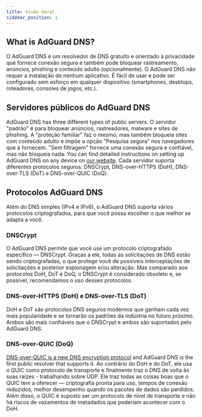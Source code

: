 ```yaml
---
title: Visão Geral
sidebar_position: 1
---
```


## What is AdGuard DNS?

O AdGuard DNS é um resolvedor de DNS gratuito e orientado à privacidade que fornece conexão segura e também pode bloquear rastreamento, anúncios, phishing e conteúdo adulto (opcionalmente). O AdGuard DNS não requer a instalação de nenhum aplicativo. É fácil de usar e pode ser configurado sem esforço em qualquer dispositivo (smartphones, desktops, roteadores, consoles de jogos, etc.).

## Servidores públicos do AdGuard DNS

AdGuard DNS has three different types of public servers. O servidor "padrão" é para bloquear anúncios, rastreadores, malware e sites de phishing. A "proteção familiar" faz o mesmo, mas também bloqueia sites com conteúdo adulto e impõe a opção "Pesquisa segura" nos navegadores que a fornecem. "Sem filtragem" fornece uma conexão segura e confiável, mas não bloqueia nada. You can find detailed instructions on setting up AdGuard DNS on any device on [our website](https://adguard-dns.io/public-dns.html). Cada servidor suporta diferentes protocolos seguros: DNSCrypt, DNS-over-HTTPS (DoH), DNS-over-TLS (DoT) e DNS-over-QUIC (DoQ).

## Protocolos AdGuard DNS

Além do DNS simples (IPv4 e IPv6), o AdGuard DNS suporta vários protocolos criptografados, para que você possa escolher o que melhor se adapta a você.

### DNSCrypt

O AdGuard DNS permite que você use um protocolo criptografado específico — DNSCrypt. Graças a ele, todas as solicitações de DNS estão sendo criptografadas, o que protege você de possíveis interceptações de solicitações e posterior espionagem e/ou alteração. Mas comparado aos protocolos DoH, DoT e DoQ, o DNSCrypt é considerado obsoleto e, se possível, recomendamos o uso desses protocolos.

### DNS-over-HTTPS (DoH) e DNS-over-TLS (DoT)

DoH e DoT são protocolos DNS seguros modernos que ganham cada vez mais popularidade e se tornarão os padrões da indústria no futuro próximo. Ambos são mais confiáveis que o DNSCrypt e ambos são suportados pelo AdGuard DNS.

### DNS-over-QUIC (DoQ)

[DNS-over-QUIC is a new DNS encryption protocol](https://adguard.com/blog/dns-over-quic.html) and AdGuard DNS is the first public resolver that supports it. Ao contrário do DoH e do DoT, ele usa o QUIC como protocolo de transporte e finalmente traz o DNS de volta às suas raízes - trabalhando sobre UDP. Ele traz todas as coisas boas que o QUIC tem a oferecer — criptografia pronta para uso, tempos de conexão reduzidos, melhor desempenho quando os pacotes de dados são perdidos. Além disso, o QUIC é suposto ser um protocolo de nível de transporte e não há riscos de vazamentos de metadados que poderiam acontecer com o DoH.
